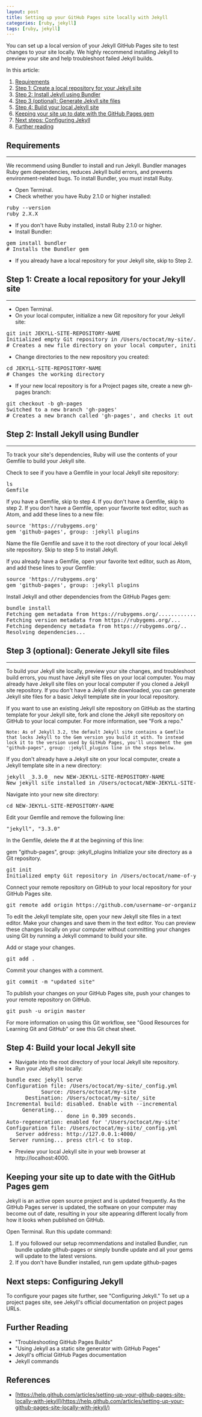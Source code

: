```yaml
---
layout: post
title: Setting up your GitHub Pages site locally with Jekyll
categories: [ruby, jekyll]
tags: [ruby, jekyll]
---
```


You can set up a local version of your Jekyll GitHub Pages site to test changes to your site locally. We highly recommend installing Jekyll to preview your site and help troubleshoot failed Jekyll builds.

In this article:

1. [Requirements](#Requirements)
2. [Step 1: Create a local repository for your Jekyll site](#step-1-create-a-local-repository-for-your-jekyll-site)
3. [Step 2: Install Jekyll using Bundler](#step-2-install-jekyll-using-bundler)
4. [Step 3 (optional): Generate Jekyll site files](#step-3-optional-generate-jekyll-site-files)
5. [Step 4: Build your local Jekyll site](#step-4-build-your-local-jekyll-site)
6. [Keeping your site up to date with the GitHub Pages gem](#keeping-your-site-up-to-date-with-the-github-pages-gem)
7. [Next steps: Configuring Jekyll](#next-steps-configuring-jekyll)
8. [Further reading](#further-reading)

## Requirements
---

We recommend using Bundler to install and run Jekyll. Bundler manages Ruby gem dependencies, reduces Jekyll build errors, and prevents environment-related bugs. To install Bundler, you must install Ruby.

+ Open Terminal.
+ Check whether you have Ruby 2.1.0 or higher installed:

<pre>
ruby --version
ruby 2.X.X
</pre>

* If you don't have Ruby installed, install Ruby 2.1.0 or higher.
* Install Bundler:

<pre>
gem install bundler
# Installs the Bundler gem
</pre>

* If you already have a local repository for your Jekyll site, skip to Step 2.

## Step 1: Create a local repository for your Jekyll site
---

+ Open Terminal.
+ On your local computer, initialize a new Git repository for your Jekyll site:

<pre>
git init JEKYLL-SITE-REPOSITORY-NAME
Initialized empty Git repository in /Users/octocat/my-site/.git/
# Creates a new file directory on your local computer, initialized as a Git repository
</pre>

+ Change directories to the new repository you created:

<pre>
cd JEKYLL-SITE-REPOSITORY-NAME
# Changes the working directory
</pre>

+ If your new local repository is for a Project pages site, create a new gh-pages branch:

<pre>
git checkout -b gh-pages
Switched to a new branch 'gh-pages'
# Creates a new branch called 'gh-pages', and checks it out
</pre>

## Step 2: Install Jekyll using Bundler
---

To track your site's dependencies, Ruby will use the contents of your Gemfile to build your Jekyll site.

Check to see if you have a Gemfile in your local Jekyll site repository:

<pre>
ls
Gemfile
</pre>

If you have a Gemfile, skip to step 4. If you don't have a Gemfile, skip to step 2.
If you don't have a Gemfile, open your favorite text editor, such as Atom, and add these lines to a new file:

<pre>
source 'https://rubygems.org'
gem 'github-pages', group: :jekyll_plugins
</pre>

Name the file Gemfile and save it to the root directory of your local Jekyll site repository. Skip to step 5 to install Jekyll.

If you already have a Gemfile, open your favorite text editor, such as Atom, and add these lines to your Gemfile:

<pre>
source 'https://rubygems.org'
gem 'github-pages', group: :jekyll_plugins
</pre>

Install Jekyll and other dependencies from the GitHub Pages gem:

<pre>
bundle install
Fetching gem metadata from https://rubygems.org/............
Fetching version metadata from https://rubygems.org/...
Fetching dependency metadata from https://rubygems.org/..
Resolving dependencies...
</pre>

## Step 3 (optional): Generate Jekyll site files
---

To build your Jekyll site locally, preview your site changes, and troubleshoot build errors, you must have Jekyll site files on your local computer. You may already have Jekyll site files on your local computer if you cloned a Jekyll site repository. If you don't have a Jekyll site downloaded, you can generate Jekyll site files for a basic Jekyll template site in your local repository.

If you want to use an existing Jekyll site repository on GitHub as the starting template for your Jekyll site, fork and clone the Jekyll site repository on GitHub to your local computer. For more information, see "Fork a repo."

`Note: As of Jekyll 3.2, the default Jekyll site contains a Gemfile that locks Jekyll to the Gem version you build it with. To instead lock it to the version used by GitHub Pages, you'll uncomment the gem "github-pages", group: :jekyll_plugins line in the steps below.`

If you don't already have a Jekyll site on your local computer, create a Jekyll template site in a new directory:

<pre>
jekyll _3.3.0_ new NEW-JEKYLL-SITE-REPOSITORY-NAME
New jekyll site installed in /Users/octocat/NEW-JEKYLL-SITE-REPOSITORY-NAME.
</pre>

Navigate into your new site directory:

<pre>
cd NEW-JEKYLL-SITE-REPOSITORY-NAME
</pre>

Edit your Gemfile and remove the following line:

<pre>
"jekyll", "3.3.0"
</pre>

In the Gemfile, delete the # at the beginning of this line:

gem "github-pages", group: :jekyll_plugins
Initialize your site directory as a Git repository.

<pre>
git init
Initialized empty Git repository in /Users/octocat/name-of-your-directory
</pre>

Connect your remote repository on GitHub to your local repository for your GitHub Pages site.

<pre>
git remote add origin https://github.com/username-or-organization-name/your-remote-repository-name
</pre>

To edit the Jekyll template site, open your new Jekyll site files in a text editor. Make your changes and save them in the text editor. You can preview these changes locally on your computer without committing your changes using Git by running a Jekyll command to build your site.

Add or stage your changes.

<pre>
git add .
</pre>

Commit your changes with a comment.

<pre>
git commit -m "updated site"
</pre>

To publish your changes on your GitHub Pages site, push your changes to your remote repository on GitHub.

<pre>
git push -u origin master
</pre>

For more information on using this Git workflow, see "Good Resources for Learning Git and GitHub" or see this Git cheat sheet.

## Step 4: Build your local Jekyll site

+ Navigate into the root directory of your local Jekyll site repository.
+ Run your Jekyll site locally:

<pre>
bundle exec jekyll serve
Configuration file: /Users/octocat/my-site/_config.yml
           Source: /Users/octocat/my-site
      Destination: /Users/octocat/my-site/_site
Incremental build: disabled. Enable with --incremental
     Generating...
                   done in 0.309 seconds.
Auto-regeneration: enabled for '/Users/octocat/my-site'
Configuration file: /Users/octocat/my-site/_config.yml
   Server address: http://127.0.0.1:4000/
 Server running... press ctrl-c to stop.
</pre>
+ Preview your local Jekyll site in your web browser at http://localhost:4000.


## Keeping your site up to date with the GitHub Pages gem

Jekyll is an active open source project and is updated frequently. As the GitHub Pages server is updated, the software on your computer may become out of date, resulting in your site appearing different locally from how it looks when published on GitHub.

Open Terminal.
Run this update command:
1. If you followed our setup recommendations and installed Bundler, run bundle update github-pages or simply bundle update and all your gems will update to the latest versions.
2. If you don't have Bundler installed, run gem update github-pages

## Next steps: Configuring Jekyll

To configure your pages site further, see "Configuring Jekyll." To set up a project pages site, see Jekyll's official documentation on project pages URLs.

## Further Reading

+ "Troubleshooting GitHub Pages Builds"
+ "Using Jekyll as a static site generator with GitHub Pages"
+ Jekyll's official GitHub Pages documentation
+ Jekyll commands

## References

+ [https://help.github.com/articles/setting-up-your-github-pages-site-locally-with-jekyll](https://help.github.com/articles/setting-up-your-github-pages-site-locally-with-jekyll/)